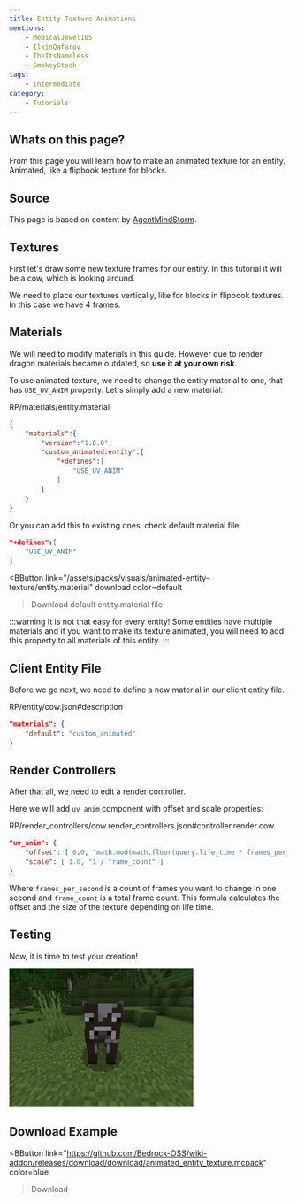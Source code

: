 ```yaml
---
title: Entity Texture Animations
mentions:
    - MedicalJewel105
    - IlkinQafarov
    - TheItsNameless
    - SmokeyStack
tags:
    - intermediate
category:
    - Tutorials
---
```


## Whats on this page?

From this page you will learn how to make an animated texture for an entity. Animated, like a flipbook texture for blocks.

## Source

This page is based on content by [AgentMindStorm](https://www.youtube.com/channel/UC-ljddYkFdTQl-MVEaVvbuQ).

<YouTubeEmbed
    id="F6e-w1rCEi4"
/>

## Textures

First let's draw some new texture frames for our entity. In this tutorial it will be a cow, which is looking around.

<WikiImage
	src="/assets/images/visuals/animated-entity-texture/cow.png"
	alt="cow"
	pixelated="false"
	width=180
/>

We need to place our textures vertically, like for blocks in flipbook textures.
In this case we have 4 frames.

## Materials

We will need to modify materials in this guide. However due to render dragon materials became outdated, so **use it at your own risk**.

To use animated texture, we need to change the entity material to one, that has `USE_UV_ANIM` property.
Let's simply add a new material:

<CodeHeader>RP/materials/entity.material</CodeHeader>

```json
{
    "materials":{
        "version":"1.0.0",
        "custom_animated:entity":{
            "+defines":[
                "USE_UV_ANIM"
            ]
        }
    }
}
```

Or you can add this to existing ones, check default material file.

<CodeHeader></CodeHeader>

```json
"+defines":[
    "USE_UV_ANIM"
]
```

<BButton
    link="/assets/packs/visuals/animated-entity-texture/entity.material" download
    color=default
>Download default entity.material file</BButton>

:::warning
It is not that easy for every entity!
Some entities have multiple materials and if you want to make its texture animated, you will need to add this property to all materials of this entity.
:::

## Client Entity File

Before we go next, we need to define a new material in our client entity file.

<CodeHeader>RP/entity/cow.json#description</CodeHeader>

```json
"materials": {
	"default": "custom_animated"
}
```

## Render Controllers

After that all, we need to edit a render controller.

Here we will add `uv_anim` component with offset and scale properties:

<CodeHeader>RP/render_controllers/cow.render_controllers.json#controller.render.cow</CodeHeader>

```json
"uv_anim": {
    "offset": [ 0.0, "math.mod(math.floor(query.life_time * frames_per_second),frame_count) / frame_count" ],
    "scale": [ 1.0, "1 / frame_count" ]
}
```

Where `frames_per_second` is a count of frames you want to change in one second and `frame_count` is a total frame count.
This formula calculates the offset and the size of the texture depending on life time.

## Testing

Now, it is time to test your creation!

![](/assets/images/visuals/animated-entity-texture/result.gif)

## Download Example

<BButton
    link="https://github.com/Bedrock-OSS/wiki-addon/releases/download/download/animated_entity_texture.mcpack"
    color=blue
>Download</BButton>
